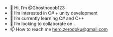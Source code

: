 - 👋 Hi, I’m @Ghostnooob123
- 👀 I’m interested in C# + unity development
- 🌱 I’m currently learning C# and C++
- 💞️ I’m looking to collaborate on .
- 📫 How to reach me hero.zerodoku@gmail.com

<!---
Ghostnooob123/Ghostnooob123 is a ✨ special ✨ repository because its `README.md` (this file) appears on your GitHub profile.
You can click the Preview link to take a look at your changes.
--->
